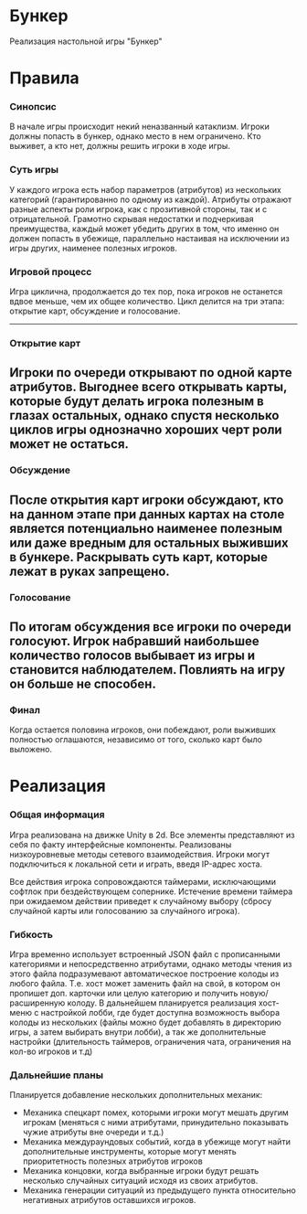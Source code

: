 # Бункер
Реализация настольной игры "Бункер"

# Правила

### Синопсис
В начале игры происходит некий неназванный катаклизм. Игроки должны попасть в бункер, однако место в нем ограничено.
Кто выживет, а кто нет, должны решить игроки в ходе игры.

### Суть игры
У каждого игрока есть набор параметров (атрибутов) из нескольких категорий (гарантированно по одному из каждой). Атрибуты отражают разные аспекты роли игрока,
как с прозитивной стороны, так и с отрицательной. Грамотно скрывая недостатки и подчеркивая преимущества, каждый может убедить других в том, что именно он
должен попасть в убежище, параллельно настаивая на исключении из игры других, наименее полезных игроков.

### Игровой процесс
Игра циклична, продолжается до тех пор, пока игроков не останется вдвое меньше, чем их общее количество.
Цикл делится на три этапа: открытие карт, обсуждение и голосование. 

---

### Открытие карт
Игроки по очереди открывают по одной карте атрибутов. Выгоднее всего открывать карты, которые будут делать игрока полезным в глазах остальных, однако
спустя несколько циклов игры однозначно хороших черт роли может не остаться.
---

### Обсуждение
После открытия карт игроки обсуждают, кто на данном этапе при данных картах на столе является потенциально наименее полезным или даже вредным для остальных 
выживших в бункере. Раскрывать суть карт, которые лежат в руках запрещено. 
---

### Голосование
По итогам обсуждения все игроки по очереди голосуют. Игрок набравший наибольшее количество голосов выбывает из игры и становится наблюдателем. Повлиять на 
игру он больше не способен.
---

### Финал
Когда остается половина игроков, они побеждают, роли выживших полностью оглашаются, независимо от того, сколько карт было выложено.

# Реализация

### Общая информация
Игра реализована на движке Unity в 2d. Все элементы представляют из себя по факту интерфейсные компоненты.
Реализованы низкоуровневые методы сетевого взаимодействия. Игроки могут подключиться к локальной сети и играть, введя IP-адрес хоста.

Все действия игрока сопровождаются таймерами, исключающими софтлок при бездействующем сопернике. Истечение времени таймера при ожидаемом действии приведет
к случайному выбору (сбросу случайной карты или голосованию за случайного игрока).

### Гибкость
Игра временно использует встроенный JSON файл с прописанными категориями и непосредственно атрибутами, однако методы чтения из этого файла подразумевают
автоматическое построение колоды из любого файла. Т.е. хост может заменить файл на свой, в котором он пропишет доп. карточки или целую категорию и получить
новую/расширенную колоду. В дальнейшем планируется реализация хост-меню с настройкой лобби, где будет доступна возможность выбора колоды из нескольких
(файлы можно будет добавлять в директорию игры, а затем выбирать внутри лобби), а так же дополнительные настройки (длительность таймеров, ограничения чата,
ограничения на кол-во игроков и т.д)

### Дальнейшие планы
Планируется добавление нескольких дополнительных механик:
- Механика спецкарт помех, которыми игроки могут мешать другим игрокам (меняться с ними атрибутами, принудительно показывать чужие атрибуты вне очереди и т.д.)
- Механика междураундовых событий, когда в убежище могут найти дополнительные инструменты, которые могут менять приоритетность полезных атрибутов игроков
- Механика концовки, когда выбранные игроки будут решать несколько случайных ситуаций исходя из своих атрибутов.
- Механика генерации ситуаций из предыдущего пункта относительно негативных атрибутов оставшихся игроков.
